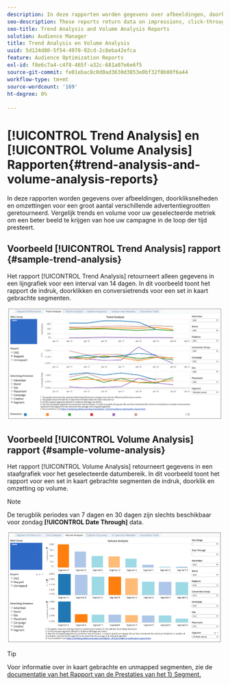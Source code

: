 ```yaml
---
description: In deze rapporten worden gegevens over afbeeldingen, doorkliksnelheden en omzettingen voor een groot aantal verschillende advertentiegrootten geretourneerd. Vergelijk trends en volume voor uw geselecteerde metriek om een beter beeld te krijgen van hoe uw campagne in de loop der tijd presteert.
seo-description: These reports return data on impressions, click-through rates, and conversions for broad range of advertising dimensions. Compare trends and volume for your selected metrics to get a better picture of how your campaign performs over time.
seo-title: Trend Analysis and Volume Analysis Reports
solution: Audience Manager
title: Trend Analysis en Volume Analysis
uuid: 5d124d80-5f54-4970-92cd-2c8eba42efca
feature: Audience Optimization Reports
exl-id: f8e6c7a4-c4f8-465f-a32c-681a07e6e6f5
source-git-commit: fe01ebac8c0d0ad3630d3853e0bf32f0b00f6a44
workflow-type: tm+mt
source-wordcount: '169'
ht-degree: 0%

---
```


# [!UICONTROL Trend Analysis] en [!UICONTROL Volume Analysis] Rapporten{#trend-analysis-and-volume-analysis-reports}

In deze rapporten worden gegevens over afbeeldingen, doorkliksnelheden en omzettingen voor een groot aantal verschillende advertentiegrootten geretourneerd. Vergelijk trends en volume voor uw geselecteerde metriek om een beter beeld te krijgen van hoe uw campagne in de loop der tijd presteert.

## Voorbeeld [!UICONTROL Trend Analysis] rapport {#sample-trend-analysis}

Het rapport [!UICONTROL Trend Analysis] retourneert alleen gegevens in een lijngrafiek voor een interval van 14 dagen. In dit voorbeeld toont het rapport de indruk, doorklikken en conversietrends voor een set in kaart gebrachte segmenten.

![](assets/trend-analysis.png)

## Voorbeeld [!UICONTROL Volume Analysis] rapport {#sample-volume-analysis}

Het rapport [!UICONTROL Volume Analysis] retourneert gegevens in een staafgrafiek voor het geselecteerde datumbereik. In dit voorbeeld toont het rapport voor een set in kaart gebrachte segmenten de indruk, doorklik en omzetting op volume.

>[!NOTE]
>
>De terugblik periodes van 7 dagen en 30 dagen zijn slechts beschikbaar voor zondag **[!UICONTROL Date Through]** data.

![](assets/volume-analysis.png)

>[!TIP]
>
>Voor informatie over in kaart gebrachte en unmapped segmenten, zie de [ documentatie van het Rapport van de Prestaties van het 1} Segment.](../../../reporting/audience-optimization-reports/aor-advertisers/segment-performance.md)
